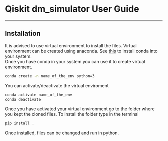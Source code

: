 # Qiskit dm_simulator User Guide
***
## Installation
It is advised to use virtual environment to install the files. Virtual environment can be created using anaconda. See [this](https://docs.conda.io/projects/conda/en/latest/user-guide/install/linux.html) to install conda into your system.  
Once you have conda in your system you can use it to create virtual environment.
```bash
conda create -n name_of_the_env python=3
```
You can activate/deactivate the virtual enviroment
```bash
conda activate name_of_the_env
conda deactivate
```
Once you have activated your virtual environment go to the folder where you kept the cloned files. To install the folder type in the terminal
```bash
pip install .
```
Once installed, files can be changed and run in python. 
